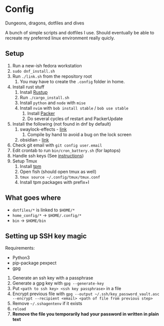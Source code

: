 # Config

Dungeons, dragons, dotfiles and dives

A bunch of simple scripts and dotfiles I use. Should eventually be able to recreate my preferred linux environment really quicly.

## Setup

1. Run a new-ish fedora workstation
2. `sudo dnf_install.sh`
3. Run `./link.sh` from the repository root
   1. You may have to create the `.config` folder in home.
4. Install rust stuff
    1. Install [Rustup](https://rustup.rs/)
    2. Run `./cargo_install.sh`
    3. Install `python` and `node` with `mise`
    4. Install `nvim` with `bob install stable` / `bob use stable`
        1. Install [Packer](https://github.com/wbthomason/packer.nvim)
        2. Do several cycles of restart and PackerUpdate
5. Install the following (not found in dnf by default)
   1. swaylock-effects - [link](https://github.com/mortie/swaylock-effects)
      1. Compile by hand to avoid a bug on the lock screen
   2. obsidian - [link](https://obsidian.md/download)
6. Check git email with `git config user.email`
7. Edit crontab to run `bin/cron_battery.sh` (for laptops)
8. Handle ssh keys (See [instructions](#setting-up-ssh-key-magic))
9. Setup Tmux
    1. Install [tpm](https://github.com/tmux-plugins/tpm)
    2. Open fish (should open tmux as well)
    3. `tmux source ~/.config/tmux/tmux.conf`
    4. Install tpm packages with prefix+I

## What goes where

- `dotfiles/*` is linked to `$HOME/*`
- `home_config/*` -> `$HOME/.config/*`
- `bin` -> `$HOME/bin`

## Setting up SSH key magic

Requirements:

- Python3
- pip-package pexpect
- gpg

1. Generate an ssh key with a passphrase
2. Generate a gpg key with `gpg --generate-key`
3. Put `<path to ssh key> <ssh key passphrase>` in a file
4. Encrypt previous file with `gpg --output ~/.ssh/key_password_vault.asc --encrypt --recipient <email> <path of file from previous step>`
5. Remove `~/.sshagentenv` if it exists
6. `reload`
7. **Remove the file you temporarily had your password in written in plain text**
